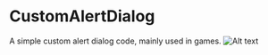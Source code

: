# CustomAlertDialog
A simple custom alert dialog code, mainly used in games.
![Alt text](https://cloud.githubusercontent.com/assets/10900966/16935940/ea7f70fc-4d84-11e6-9b63-ef154b1c9cd7.png "Optional title")
